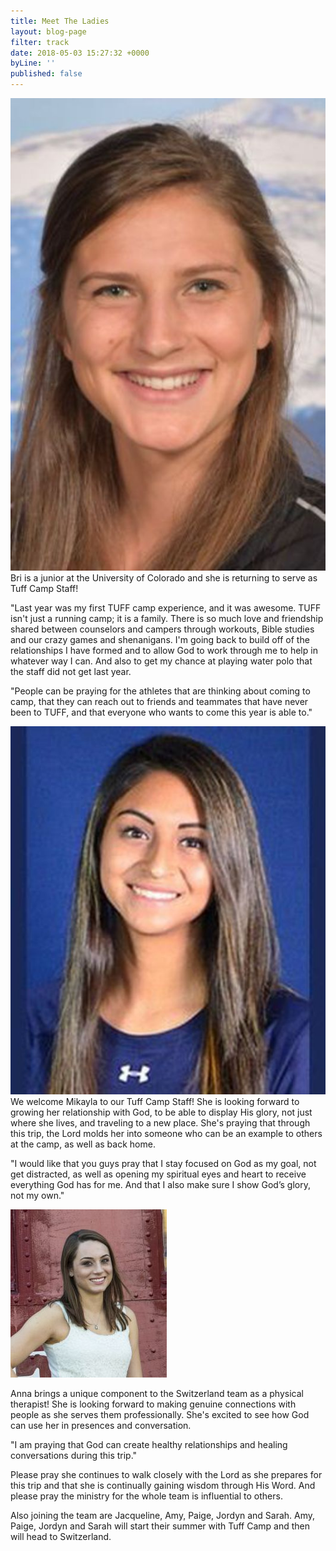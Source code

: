 ```yaml
---
title: Meet The Ladies
layout: blog-page
filter: track
date: 2018-05-03 15:27:32 +0000
byLine: ''
published: false
---
```

![](/uploads/2018/05/03/Schwartz_Brianna_2017.jpg)  
Bri is a junior at the University of Colorado and she is returning to serve as Tuff Camp Staff!

"Last year was my first TUFF camp experience, and it was awesome. TUFF isn't just a running camp; it is a family. There is so much love and friendship shared between counselors and campers through workouts, Bible studies and our crazy games and shenanigans. I'm going back to build off of the relationships I have formed and to allow God to work through me to help in whatever way I can. And also to get my chance at playing water polo that the staff did not get last year.

"People can be praying for the athletes that are thinking about coming to camp, that they can reach out to friends and teammates that have never been to TUFF, and that everyone who wants to come this year is able to."

![](/uploads/2018/05/03/Mikayla.jpg)  
We welcome Mikayla to our Tuff Camp Staff! She is looking forward to growing her relationship with God, to be able to display His glory, not just where she lives, and traveling to a new place. She's praying that through this trip, the Lord molds her into someone who can be an example to others at the camp, as well as back home.

"I would like that you guys pray that I stay focused on God as my goal, not get distracted, as well as opening my spiritual eyes and heart to receive everything God has for me. And that I also make sure I show God’s glory, not my own."

![](/uploads/2018/06/26/Anna.jpg)

Anna brings a unique component to the Switzerland team as a physical therapist! She is looking forward to making genuine connections with people as she serves them professionally. She's excited to see how God can use her in presences and conversation. 

"I am praying that God can create healthy relationships and healing conversations during this trip." 

Please pray she continues to walk closely with the Lord as she prepares for this trip and that she is continually gaining wisdom through His Word. And please pray the ministry for the whole team is influential to others.

Also joining the team are Jacqueline, Amy, Paige, Jordyn and Sarah. Amy, Paige, Jordyn and Sarah will start their summer with Tuff Camp and then will head to Switzerland.